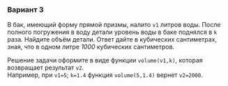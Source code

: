 ### Вариант 3

В бак, имеющий форму прямой призмы, налито `v1` литров воды. После полного погружения в воду детали уровень воды в баке поднялся в `k` раза. Найдите объём детали. Ответ дайте в кубических сантиметрах, зная, что в одном литре _1000_ кубических сантиметров.

Решение задачи оформите в виде функции `volume(v1,k)`, которая возвращает результат `v2`.  
Например, при `v1=5`; `k=1.4` функция `volume(5,1.4)` вернет `v2=2000`.
